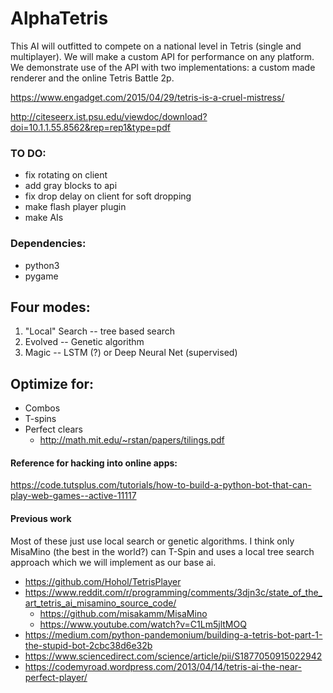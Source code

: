 # AlphaTetris

This AI will outfitted to compete on a national level in Tetris (single and multiplayer). We will make a custom API for performance on any platform. We demonstrate use of the API with two implementations: a custom made renderer and the online Tetris Battle 2p. 

https://www.engadget.com/2015/04/29/tetris-is-a-cruel-mistress/

http://citeseerx.ist.psu.edu/viewdoc/download?doi=10.1.1.55.8562&rep=rep1&type=pdf

### TO DO:
* fix rotating on client
* add gray blocks to api
* fix drop delay on client for soft dropping
* make flash player plugin
* make AIs

### Dependencies:
* python3
* pygame

## Four modes:
1. "Local" Search -- tree based search
4. Evolved -- Genetic algorithm
5. Magic -- LSTM (?) or Deep Neural Net (supervised)

## Optimize for:
* Combos 
* T-spins
* Perfect clears
	- http://math.mit.edu/~rstan/papers/tilings.pdf

#### Reference for hacking into online apps:
https://code.tutsplus.com/tutorials/how-to-build-a-python-bot-that-can-play-web-games--active-11117

#### Previous work
Most of these just use local search or genetic algorithms. I think only MisaMino (the best in the world?) can T-Spin and uses a local tree search approach which we will implement as our base ai. 
* https://github.com/Hohol/TetrisPlayer
* https://www.reddit.com/r/programming/comments/3djn3c/state_of_the_art_tetris_ai_misamino_source_code/
	- https://github.com/misakamm/MisaMino
	- https://www.youtube.com/watch?v=C1Lm5jltMOQ
* https://medium.com/python-pandemonium/building-a-tetris-bot-part-1-the-stupid-bot-2cbc38d6e32b
* https://www.sciencedirect.com/science/article/pii/S1877050915022942
* https://codemyroad.wordpress.com/2013/04/14/tetris-ai-the-near-perfect-player/
